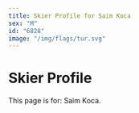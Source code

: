 ```yaml
---
title: Skier Profile for Saim Koca
sex: "M"
id: "6828"
image: "/img/flags/tur.svg" 
---
```


# Skier Profile

This page is for: Saim Koca.
    